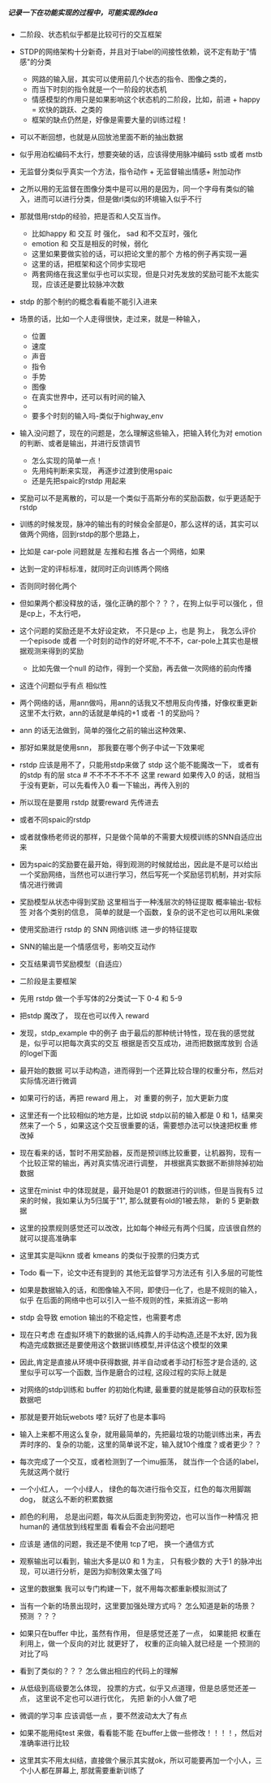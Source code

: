 ##### 记录一下在功能实现的过程中，可能实现的idea

+ 二阶段、状态机似乎都是比较可行的交互框架

+ STDP的网络架构十分新奇，并且对于label的间接性依赖，说不定有助于"情感"的分类

    + 网路的输入层，其实可以使用前几个状态的指令、图像之类的，
    + 而当下时刻的指令就是一个一阶段的状态机
    + 情感模型的作用只是如果影响这个状态机的二阶段，比如，前进 + happy = 欢快的跳跃、之类的

    - 框架的缺点仍然是，好像是需要大量的训练过程！

+ 可以不断回想，也就是从回放池里面不断的抽出数据

+ 似乎用泊松编码不太行，想要突破的话，应该得使用脉冲编码 sstb 或者 mstb

+ 无监督分类似乎真实一个方法，指令动作 + 无监督输出情感+ 附加动作

+ 之所以用的无监督在图像分类中是可以用的是因为，同一个字母有类似的输入，进而可以进行分类，但是做rl类似的环境输入似乎不行

+ 那就借用rstdp的经验，把是否和人交互当作。 
    + 比如happy 和 交互 时 强化， sad 和不交互时，强化
    + emotion 和 交互是相反的时候，弱化 
    + 这里如果要做实验的话，可以把论文里的那个 方格的例子再实现一遍
    + 这里的话，把框架和这个同步实现吧
    + 两套网络在我这里似乎也可以实现，但是只对先发放的奖励可能不太能实现，应该还是要比较脉冲次数

+ stdp 的那个制约的概念看看能不能引入进来

+ 场景的话，比如一个人走得很快，走过来，就是一种输入，

    + 位置
    + 速度
    + 声音
    + 指令
    + 手势
    + 图像
    + 在真实世界中，还可以有时间的输入
    + 
    +  要多个时刻的输入吗-类似于highway_env

+ 输入没问题了，现在的问题是，怎么理解这些输入，把输入转化为对 emotion的判断、或者是输出，并进行反馈调节
    + 怎么实现的简单一点！
    + 先用纯判断来实现， 再逐步过渡到使用spaic
    + 还是先把spaic的rstdp 用起来

+ 奖励可以不是离散的，可以是一个类似于高斯分布的奖励函数，似乎更适配于rstdp


+ 训练的时候发现，脉冲的输出有的时候会全部是0，那么这样的话，其实可以做两个网络，回到rstdp的那个思路上，
+ 比如是 car-pole 问题就是 左推和右推 各占一个网络，如果
+ 达到一定的评标标准，就同时正向训练两个网络
+ 否则同时弱化两个
+ 但如果两个都没释放的话，强化正确的那个？？？，在狗上似乎可以强化 ，但是cp上，不太行吧，
+ 这个问题的奖励还是不太好设定欸， 不只是cp 上，也是 狗上， 我怎么评价一个episode 或者 一个时刻的动作的好坏呢,不不不，car-pole上其实也是根据观测来得到的奖励
    + 比如先做一个null 的动作，得到一个奖励，再去做一次网络的前向传播
+ 这连个问题似乎有点 相似性


+ 两个网络的话，用ann做吗，用ann的话我又不想用反向传播，好像权重更新这里不太行欸，ann的话就是单纯的+1 或者 -1 的奖励吗？
+ ann 的话无法做到，简单的强化之前的输出这种效果、
+ 那好如果就是使用snn， 那我要在哪个例子中试一下效果呢


+ rstdp 应该是用不了，只能用stdp来做了 stdp 这个能不能魔改一下， 或者有的stdp 有的层 stca # 不不不不不不不 这里 reward 如果传入0 的话，就相当于没有更新，可以先看传入0 看一下输出，再传入别的

+ 所以现在是要用 rstdp 就要reward 先传进去
+ 或者不同spaic的rstdp

+ 或者就像杨老师说的那样，只是做个简单的不需要大规模训练的SNN自适应出来

+ 因为spaic的奖励要在最开始，得到观测的时候就给出，因此是不是可以给出一个奖励网络，当然也可以进行学习，然后写死一个奖励惩罚机制，并对实际情况进行微调

+ 奖励模型从状态中得到奖励   这里相当于一种浅层次的特征提取 概率输出-软标签 对各个类别的信息， 简单的就是一个函数，复杂的说不定也可以用RL来做

+ 使用奖励进行 rstdp 的 SNN 网络训练  进一步的特征提取

+ SNN的输出是一个情感信号，影响交互动作

+ 交互结果调节奖励模型（自适应）

+ 二阶段是主要框架

+ 先用 rstdp 做一个手写体的2分类试一下 0-4 和 5-9

+ 把stdp 魔改了， 现在也可以传入 reward

+ 发现，stdp_example 中的例子 由于最后的那种统计特性，现在我的感觉就是，似乎可以把每次真实的交互 根据是否交互成功，进而把数据库放到 合适的logel下面

+ 最开始的数据 可以手动构造，进而得到一个还算比较合理的权重分布，然后对实际情况进行微调

+ 如果可行的话，再把 reward 用上， 对  重要的例子，加大更新力度

+ 这里还有一个比较相似的地方是，比如说 stdp以前的输入都是 0 和 1，结果突然来了一个 5 ，如果这这个交互很重要的话，需要想办法可以快速把权重 修改掉

+ 现在看来的话，暂时不用奖励器，反而是预训练比较重要，让机器狗，现有一个比较正常的输出，再对真实情况进行调整， 并根据真实数据不断排除掉初始数据

+ 这里在minist 中的体现就是，最开始是01 的数据进行的训练，但是当我有5 过来的时候，我如果认为5归属于"1", 那么就要有old的1被去除， 新的 5 更新数据

+ 这里的投票规则感觉还可以改改，比如每个神经元有两个归属，应该很自然的就可以提高准确率

+ 这里其实是叫knn 或者 kmeans 的类似于投票的归类方式

+ Todo  看一下，论文中还有提到的 其他无监督学习方法还有 引入多层的可能性

+ 如果是数据输入的话，和图像输入不同，即使归一化了，也是不规则的输入，似乎 在后面的网络中也可以引入一些不规则的性，来抵消这一影响

+ stdp 会导致 emotion 输出的不稳定性，也需要考虑

+ 现在只考虑 在虚拟环境下的数据的话,纯靠人的手动构造,还是不太好, 因为我构造完成数据还是要使用这个数据训练模型,并评估这个模型的效果

+ 因此,肯定是直接从环境中获得数据, 并半自动或者手动打标签才是合适的, 这里似乎可以写一个函数, 当作是磨合的过程, 这段过程的实际上就是

+ 对网络的stdp训练和 buffer 的初始化构建, 最重要的就是能够自动的获取标签数据吧

+ 那就是要开始玩webots 喽? 玩好了也是本事吗

+ 输入上来都不用这么复杂，就用最简单的，先把最垃圾的功能训练出来，再去弄时序的、复杂的功能，这里的简单说不定，输入就10个维度？或者更少？？

+ 每次完成了一个交互，或者检测到了一个imu振荡， 就当作一个合适的label，先就这两个就行

+ 一个小红人， 一个小绿人， 绿色的每次进行指令交互，红色的每次用脚踹dog， 就这么不断的积累数据

+ 颜色的利用， 总是出问题，每次从后面走到狗旁边，也可以当作一种情况 把human的 通信放到线程里面 看看会不会出问题吧

+ 应该是 通信的问题，我还是不使用 tcp了吧， 换一个通信方式

+ 观察输出可以看到，输出大多是以0 和 1 为主， 只有极少数的 大于1 的脉冲出现，可以进行分析，是因为抑制效果太强了吗

+ 这里的数据集 我可以专门构建一下，就不用每次都重新模拟测试了

+ 当有一个新的场景出现时，这里要加强处理方式吗？ 怎么知道是新的场景？ 预测 ？？？

+ 如果只在buffer 中比，虽然有作用， 但是感觉还差了一点， 如果能把 权重在利用上，做一个反向的对比 就更好了， 权重的正向输入就已经是 一个预测的对比了吗

+ 看到了类似的？？？ 怎么做出相应的代码上的理解

+ 从低级到高级要怎么体现， 投票的方式，似乎又点道理，但是总感觉还差一点， 这里说不定也可以进行优化， 先把 新的小人做了吧

+ 微调的学习率 应该调低一点 ，要不然波动太大了有点

+ 如果不能用纯test 来做，看看能不能 在buffer上做一些修改！！！！，然后对准确率进行比较

+ 这里其实不用太纠结，直接做个展示其实就ok，所以可能要再加一个小人，三个小人都在屏幕上, 那就需要重新训练了